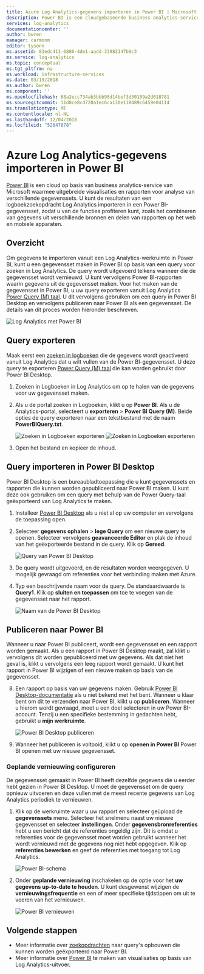 ```yaml
---
title: Azure Log Analytics-gegevens importeren in Power BI | Microsoft Docs
description: Power BI is een cloudgebaseerde business analytics-service van Microsoft waarmee uitgebreide visualisaties en rapporten voor analyse van verschillende gegevenssets.  Dit artikel wordt beschreven hoe u configureert en Log Analytics-gegevens importeren in Power BI en configureert om automatisch te vernieuwen.
services: log-analytics
documentationcenter: ''
author: bwren
manager: carmonm
editor: tysonn
ms.assetid: 83edc411-6886-4de1-aadd-33982147b9c3
ms.service: log-analytics
ms.topic: conceptual
ms.tgt_pltfrm: na
ms.workload: infrastructure-services
ms.date: 03/19/2018
ms.author: bwren
ms.component: ''
ms.openlocfilehash: 68a2ecc734ab3bbb98d14bef3d30109a2d018781
ms.sourcegitcommit: 11d8ce8cd720a1ec6ca130e118489c6459e04114
ms.translationtype: MT
ms.contentlocale: nl-NL
ms.lasthandoff: 12/04/2018
ms.locfileid: "52847878"
---
```

# <a name="import-azure-log-analytics-data-into-power-bi"></a>Azure Log Analytics-gegevens importeren in Power BI


[Power BI](https://powerbi.microsoft.com/documentation/powerbi-service-get-started/) is een cloud op basis van business analytics-service van Microsoft waarmee uitgebreide visualisaties en rapporten voor analyse van verschillende gegevenssets.  U kunt de resultaten van een logboekzoekopdracht Log Analytics importeren in een Power BI-gegevensset, zodat u van de functies profiteren kunt, zoals het combineren van gegevens uit verschillende bronnen en delen van rapporten op het web en mobiele apparaten.

## <a name="overview"></a>Overzicht
Om gegevens te importeren vanuit een Log Analytics-werkruimte in Power BI, kunt u een gegevensset maken in Power BI op basis van een query voor zoeken in Log Analytics.  De query wordt uitgevoerd telkens wanneer die de gegevensset wordt vernieuwd.  U kunt vervolgens Power BI-rapporten waarin gegevens uit de gegevensset maken.  Voor het maken van de gegevensset in Power BI, u uw query exporteren vanuit Log Analytics [Power Query (M) taal](https://msdn.microsoft.com/library/mt807488.aspx).  U dit vervolgens gebruiken om een query in Power BI Desktop en vervolgens publiceren naar Power BI als een gegevensset.  De details van dit proces worden hieronder beschreven.

![Log Analytics met Power BI](media/log-analytics-powerbi/overview.png)

## <a name="export-query"></a>Query exporteren
Maak eerst een [zoeken in logboeken](../azure-monitor/log-query/log-query-overview.md) die de gegevens wordt geactiveerd vanuit Log Analytics dat u wilt vullen van de Power BI-gegevensset.  U deze query te exporteren [Power Query (M) taal](https://msdn.microsoft.com/library/mt807488.aspx) die kan worden gebruikt door Power BI Desktop.

1. Zoeken in Logboeken in Log Analytics om op te halen van de gegevens voor uw gegevensset maken.
2. Als u de portal zoeken in Logboeken, klikt u op **Power BI**.  Als u de Analytics-portal, selecteert u **exporteren** > **Power BI Query (M)**.  Beide opties de query exporteren naar een tekstbestand met de naam **PowerBIQuery.txt**. 

    ![Zoeken in Logboeken exporteren](media/log-analytics-powerbi/export-logsearch.png) ![Zoeken in Logboeken exporteren](media/log-analytics-powerbi/export-analytics.png)

3. Open het bestand en kopieer de inhoud.

## <a name="import-query-into-power-bi-desktop"></a>Query importeren in Power BI Desktop
Power BI Desktop is een bureaubladtoepassing die u kunt gegevenssets en rapporten die kunnen worden gepubliceerd naar Power BI maken.  U kunt deze ook gebruiken om een query met behulp van de Power Query-taal geëxporteerd van Log Analytics te maken. 

1. Installeer [Power BI Desktop](https://powerbi.microsoft.com/desktop/) als u niet al op uw computer en vervolgens de toepassing open.
2. Selecteer **gegevens ophalen** > **lege Query** om een nieuwe query te openen.  Selecteer vervolgens **geavanceerde Editor** en plak de inhoud van het geëxporteerde bestand in de query. Klik op **Gereed**.

    ![Query van Power BI Desktop](media/log-analytics-powerbi/desktop-new-query.png)

5. De query wordt uitgevoerd, en de resultaten worden weergegeven.  U mogelijk gevraagd om referenties voor het verbinding maken met Azure.  
6. Typ een beschrijvende naam voor de query.  De standaardwaarde is **Query1**. Klik op **sluiten en toepassen** om toe te voegen van de gegevensset naar het rapport.

    ![Naam van de Power BI Desktop](media/log-analytics-powerbi/desktop-results.png)



## <a name="publish-to-power-bi"></a>Publiceren naar Power BI
Wanneer u naar Power BI publiceert, wordt een gegevensset en een rapport worden gemaakt.  Als u een rapport in Power BI Desktop maakt, zal klikt u vervolgens dit worden gepubliceerd met uw gegevens.  Als dat niet het geval is, klikt u vervolgens een leeg rapport wordt gemaakt.  U kunt het rapport in Power BI wijzigen of een nieuwe maken op basis van de gegevensset.

8. Een rapport op basis van uw gegevens maken.  Gebruik [Power BI Desktop-documentatie](https://docs.microsoft.com/power-bi/desktop-report-view) als u niet bekend met het bent.  Wanneer u klaar bent om dit te verzenden naar Power BI, klikt u op **publiceren**.  Wanneer u hierom wordt gevraagd, moet u een doel selecteren in uw Power BI-account.  Tenzij u een specifieke bestemming in gedachten hebt, gebruikt u **mijn werkruimte**.

    ![Power BI Desktop publiceren](media/log-analytics-powerbi/desktop-publish.png)

3. Wanneer het publiceren is voltooid, klikt u op **openen in Power BI** Power BI openen met uw nieuwe gegevensset.


### <a name="configure-scheduled-refresh"></a>Geplande vernieuwing configureren
De gegevensset gemaakt in Power BI heeft dezelfde gegevens die u eerder hebt gezien in Power BI Desktop.  U moet de gegevensset om de query opnieuw uitvoeren en deze vullen met de meest recente gegevens van Log Analytics periodiek te vernieuwen.  

1. Klik op de werkruimte waar u uw rapport en selecteer geüpload de **gegevenssets** menu. Selecteer het snelmenu naast uw nieuwe gegevensset en selecteer **instellingen**. Onder **gegevensbronreferenties** hebt u een bericht dat de referenties ongeldig zijn.  Dit is omdat u referenties voor de gegevensset moet worden gebruikt wanneer het wordt vernieuwd met de gegevens nog niet hebt opgegeven.  Klik op **referenties bewerken** en geef de referenties met toegang tot Log Analytics.

    ![Power BI-schema](media/log-analytics-powerbi/powerbi-schedule.png)

5. Onder **geplande vernieuwing** inschakelen op de optie voor het **uw gegevens up-to-date te houden**.  U kunt desgewenst wijzigen de **vernieuwingsfrequentie** en een of meer specifieke tijdstippen om uit te voeren van het vernieuwen.

    ![Power BI vernieuwen](media/log-analytics-powerbi/powerbi-schedule-refresh.png)



## <a name="next-steps"></a>Volgende stappen
* Meer informatie over [zoekopdrachten](../azure-monitor/log-query/log-query-overview.md) naar query's opbouwen die kunnen worden geëxporteerd naar Power BI.
* Meer informatie over [Power BI](https://powerbi.microsoft.com) te maken van visualisaties op basis van Log Analytics-uitvoer.